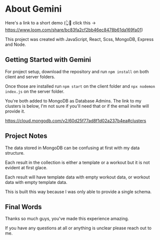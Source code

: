 # About Gemini

Here's a link to a short demo (👆👀 click this -> https://www.loom.com/share/bc83fa2cf2bb46ec8478b61da169fa01)

This project was created with JavaScript, React, Scss, MongoDB, Express and Node.

## Getting Started with Gemini

For project setup, download the repository and run `npm install` on both client and server folders.

Once those are installed run `npm start` on the client folder and `npx nodemon index.js` on the server folder.

You're both added to MongoDB as Database Admins. The link to my clusters is below, I'm not sure if you'll need that or if the email invite will provide it.

https://cloud.mongodb.com/v2/60d25f77ad8f1d02a237b4ea#clusters

## Project Notes

The data stored in MongoDB can be confusing at first with my data structure.

Each result in the collection is either a template or a workout but it is not evident at first glace.

Each result will have template data with empty workout data, or workout data with empty template data.

This is built this way because I was only able to provide a single schema.

## Final Words

Thanks so much guys, you've made this experience amazing.

If you have any questions at all or anything is unclear please reach out to me.
